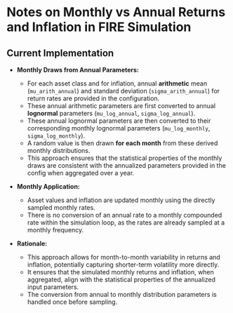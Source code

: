 # Notes on Monthly vs Annual Returns and Inflation in FIRE Simulation

## Current Implementation

- **Monthly Draws from Annual Parameters:**

  - For each asset class and for inflation, annual **arithmetic** mean (`mu_arith_annual`) and
    standard deviation (`sigma_arith_annual`) for return rates are provided in the configuration.
  - These annual arithmetic parameters are first converted to annual **lognormal** parameters
    (`mu_log_annual`, `sigma_log_annual`).
  - These annual lognormal parameters are then converted to their corresponding monthly lognormal
    parameters (`mu_log_monthly`, `sigma_log_monthly`).
  - A random value is then drawn **for each month** from these derived monthly distributions.
  - This approach ensures that the statistical properties of the monthly draws are consistent with
    the annualized parameters provided in the config when aggregated over a year.

- **Monthly Application:**

  - Asset values and inflation are updated monthly using the directly sampled monthly rates.
  - There is no conversion of an annual rate to a monthly compounded rate within the simulation
    loop, as the rates are already sampled at a monthly frequency.

- **Rationale:**
  - This approach allows for month-to-month variability in returns and inflation, potentially
    capturing shorter-term volatility more directly.
  - It ensures that the simulated monthly returns and inflation, when aggregated, align with the
    statistical properties of the annualized input parameters.
  - The conversion from annual to monthly distribution parameters is handled once before sampling.
